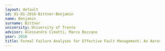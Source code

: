 ```yaml
---
layout: default
id: 01-01-2016-Bittner-Benjamin
name: Benjamin
surname: Bittner
university: University of Trento
advisor: Alessandro Cimatti, Marco Bozzano
year: 2016
title: Formal Failure Analyses for Effective Fault Management: An Aerospace Perspective
---
```


